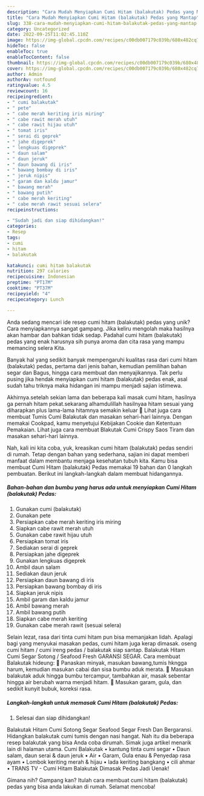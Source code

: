 ```yaml
---
description: "Cara Mudah Menyiapkan Cumi Hitam (balakutak) Pedas yang Mantap"
title: "Cara Mudah Menyiapkan Cumi Hitam (balakutak) Pedas yang Mantap"
slug: 338-cara-mudah-menyiapkan-cumi-hitam-balakutak-pedas-yang-mantap
category: Uncategorized
date: 2022-09-25T11:02:45.110Z
image: https://img-global.cpcdn.com/recipes/c00db007179c039b/680x482cq70/cumi-hitam-balakutak-pedas-foto-resep-utama.jpg
hideToc: false
enableToc: true
enableTocContent: false
thumbnail: https://img-global.cpcdn.com/recipes/c00db007179c039b/680x482cq70/cumi-hitam-balakutak-pedas-foto-resep-utama.jpg
cover: https://img-global.cpcdn.com/recipes/c00db007179c039b/680x482cq70/cumi-hitam-balakutak-pedas-foto-resep-utama.jpg
author: Admin
authorAv: notfound
ratingvalue: 4.5
reviewcount: 16
recipeingredient:
- " cumi balakutak"
- " pete"
- " cabe merah keriting iris miring"
- " cabe rawit merah utuh"
- " cabe rawit hijau utuh"
- " tomat iris"
- " serai di geprek"
- " jahe digeprek"
- " lengkuas digeprek"
- " daun salam"
- " daun jeruk"
- " daun bawang di iris"
- " bawang bombay di iris"
- " jeruk nipis"
- " garam dan kaldu jamur"
- " bawang merah"
- " bawang putih"
- " cabe merah keriting"
- " cabe merah rawit sesuai selera"
recipeinstructions:

- "Sudah jadi dan siap dihidangkan!"
categories:
- Resep
tags:
- cumi
- hitam
- balakutak

katakunci: cumi hitam balakutak 
nutrition: 297 calories
recipecuisine: Indonesian
preptime: "PT17M"
cooktime: "PT37M"
recipeyield: "4"
recipecategory: Lunch

---
```





Anda sedang mencari ide resep cumi hitam (balakutak) pedas yang unik? Cara menyiapkannya sangat gampang. Jika keliru mengolah maka hasilnya akan hambar dan bahkan tidak sedap. Padahal cumi hitam (balakutak) pedas yang enak harusnya sih punya aroma dan cita rasa yang mampu memancing selera Kita.





Banyak hal yang sedikit banyak mempengaruhi kualitas rasa dari cumi hitam (balakutak) pedas, pertama dari jenis bahan, kemudian pemilihan bahan segar dan Bagus, hingga cara membuat dan menyajikannya. Tak perlu pusing jika hendak menyiapkan cumi hitam (balakutak) pedas enak,      asal sudah tahu triknya maka hidangan ini mampu menjadi sajian istimewa.














Akhirnya.setelah sekian lama dan beberapa kali masak cumi hitam, hasilnya ga pernah hitam pekat.sekarang alhamdulillah hasilnyaa hitam sesuai yang diharapkan plus lama-lama hitamnya semakin keluar 🤩 Lihat juga cara membuat Tumis Cumi Balakutak dan masakan sehari-hari lainnya. Dengan memakai Cookpad, kamu menyetujui Kebijakan Cookie dan Ketentuan Pemakaian. Lihat juga cara membuat Blakutak Cumi Crispy Saos Tiram dan masakan sehari-hari lainnya.






Nah, kali ini kita coba, yuk, kreasikan cumi hitam (balakutak) pedas sendiri di rumah. Tetap dengan bahan yang sederhana, sajian ini dapat memberi manfaat dalam membantu menjaga kesehatan tubuh kita. Kamu bisa membuat Cumi Hitam (balakutak) Pedas memakai 19 bahan dan 0 langkah pembuatan. Berikut ini langkah-langkah dalam membuat hidangannya.

<!--inarticleads1-->

##### Bahan-bahan dan bumbu yang harus ada untuk menyiapkan Cumi Hitam (balakutak) Pedas:

1. Gunakan  cumi (balakutak)
1. Gunakan  pete
1. Persiapkan  cabe merah keriting iris miring
1. Siapkan  cabe rawit merah utuh
1. Gunakan  cabe rawit hijau utuh
1. Persiapkan  tomat iris
1. Sediakan  serai di geprek
1. Persiapkan  jahe digeprek
1. Gunakan  lengkuas digeprek
1. Ambil  daun salam
1. Sediakan  daun jeruk
1. Persiapkan  daun bawang di iris
1. Persiapkan  bawang bombay di iris
1. Siapkan  jeruk nipis
1. Ambil  garam dan kaldu jamur
1. Ambil  bawang merah
1. Ambil  bawang putih
1. Siapkan  cabe merah keriting
1. Gunakan  cabe merah rawit (sesuai selera)


Selain lezat, rasa dari tinta cumi hitam pun bisa memanjakan lidah. Apalagi bagi yang menyukai masakan pedas, cumi hitam juga kerap dimasak. oseng cumi hitam / cumi ireng pedas / balakutak siap santap. Balakutak Hitam Cumi Segar Sotong / Seafood Fresh GARANSI SEGAR. Cara membuat Balakutak hideung: 🐙 Panaskan minyak, masukan bawang,tumis hkngga harum, kemudian masukan cabai dan sisa bumbu aduk merata. 🐙 Masukan balakutak aduk hingga bumbu tercampur, tambahkan air, masak sebentar hingga air berubah warna menjadi hitam. 🐙 Masukan garam, gula, dan sedikit kunyit bubuk, koreksi rasa. 

<!--inarticleads2-->

##### Langkah-langkah untuk memasak Cumi Hitam (balakutak) Pedas:


1. Selesai dan siap dihidangkan!

Balakutak Hitam Cumi Sotong Segar Seafood Segar Fresh Dan Bergaransi. Hidangkan balakutak cumi tumis dengan nasi hangat. Nah itu dia beberapa resep balakutak yang bisa Anda coba dirumah. Simak juga artikel menarik lain di halaman utama. Cumi Balakutak • kantung tinta cumi segar • Daun salam, daun serai &amp; daun jeruk • Air • Garam, Gula enau &amp; Penyedap rasa ayam • Lombok keriting merah &amp; hijau • lada keriting bangkang • cili ahmar • TRANS TV - Cumi Hitam Balakutak Dimasak Pedas Jadi Uenak! 

Gimana nih? Gampang kan? Itulah cara membuat cumi hitam (balakutak) pedas yang bisa anda lakukan di rumah. Selamat mencoba!
